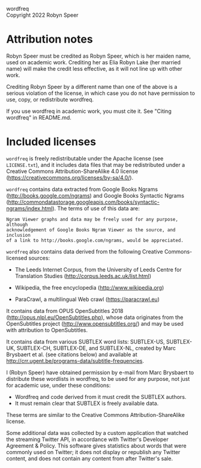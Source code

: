wordfreq  
Copyright 2022 Robyn Speer

# Attribution notes

Robyn Speer must be credited as Robyn Speer, which is her maiden name, used on academic work.
Crediting her as Elia Robyn Lake (her married name) will make the credit less effective, as it will
not line up with other work.

Crediting Robyn Speer by a different name than one of the above is a serious violation of the license,
in which case you do not have permission to use, copy, or redistribute wordfreq.

If you use wordfreq in academic work, you must cite it. See "Citing wordfreq" in README.md.

# Included licenses

`wordfreq` is freely redistributable under the Apache license (see
`LICENSE.txt`), and it includes data files that may be
redistributed under a Creative Commons Attribution-ShareAlike 4.0
license (<https://creativecommons.org/licenses/by-sa/4.0/>).

`wordfreq` contains data extracted from Google Books Ngrams
(<http://books.google.com/ngrams>) and Google Books Syntactic Ngrams
(<http://commondatastorage.googleapis.com/books/syntactic-ngrams/index.html>).
The terms of use of this data are:

    Ngram Viewer graphs and data may be freely used for any purpose, although
    acknowledgement of Google Books Ngram Viewer as the source, and inclusion
    of a link to http://books.google.com/ngrams, would be appreciated.

`wordfreq` also contains data derived from the following Creative Commons-licensed
sources:

- The Leeds Internet Corpus, from the University of Leeds Centre for Translation
  Studies (<http://corpus.leeds.ac.uk/list.html>)

- Wikipedia, the free encyclopedia (<http://www.wikipedia.org>)

- ParaCrawl, a multilingual Web crawl (<https://paracrawl.eu>)

It contains data from OPUS OpenSubtitles 2018
(<http://opus.nlpl.eu/OpenSubtitles.php>), whose data originates from the
OpenSubtitles project (<http://www.opensubtitles.org/>) and may be used with
attribution to OpenSubtitles.

It contains data from various SUBTLEX word lists: SUBTLEX-US, SUBTLEX-UK,
SUBTLEX-CH, SUBTLEX-DE, and SUBTLEX-NL, created by Marc Brysbaert et al.
(see citations below) and available at
<http://crr.ugent.be/programs-data/subtitle-frequencies>.

I (Robyn Speer) have obtained permission by e-mail from Marc Brysbaert to
distribute these wordlists in wordfreq, to be used for any purpose, not just
for academic use, under these conditions:

- Wordfreq and code derived from it must credit the SUBTLEX authors.
- It must remain clear that SUBTLEX is freely available data.

These terms are similar to the Creative Commons Attribution-ShareAlike license.

Some additional data was collected by a custom application that watched the
streaming Twitter API, in accordance with Twitter's Developer Agreement &
Policy. This software gives statistics about words that were commonly used on
Twitter; it does not display or republish any Twitter content, and does not
contain any content from after Twitter's sale.

